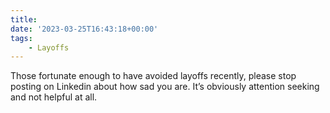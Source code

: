 ```yaml
---
title:
date: '2023-03-25T16:43:18+00:00'
tags:
    - Layoffs
---
```


Those fortunate enough to have avoided layoffs recently, please stop posting on Linkedin about how sad you are. It’s obviously attention seeking and not helpful at all.